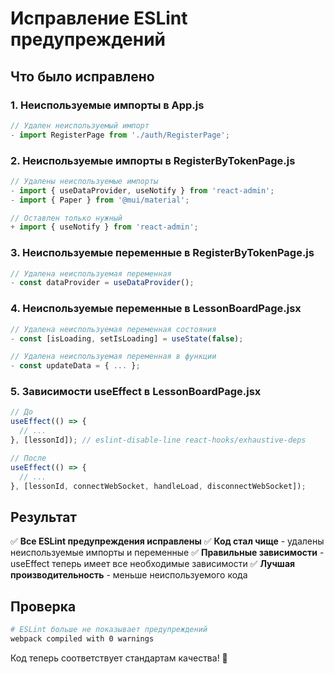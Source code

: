 # Исправление ESLint предупреждений

## Что было исправлено

### 1. Неиспользуемые импорты в App.js
```javascript
// Удален неиспользуемый импорт
- import RegisterPage from './auth/RegisterPage';
```

### 2. Неиспользуемые импорты в RegisterByTokenPage.js
```javascript
// Удалены неиспользуемые импорты
- import { useDataProvider, useNotify } from 'react-admin';
- import { Paper } from '@mui/material';

// Оставлен только нужный
+ import { useNotify } from 'react-admin';
```

### 3. Неиспользуемые переменные в RegisterByTokenPage.js
```javascript
// Удалена неиспользуемая переменная
- const dataProvider = useDataProvider();
```

### 4. Неиспользуемые переменные в LessonBoardPage.jsx
```javascript
// Удалена неиспользуемая переменная состояния
- const [isLoading, setIsLoading] = useState(false);

// Удалена неиспользуемая переменная в функции
- const updateData = { ... };
```

### 5. Зависимости useEffect в LessonBoardPage.jsx
```javascript
// До
useEffect(() => {
  // ...
}, [lessonId]); // eslint-disable-line react-hooks/exhaustive-deps

// После
useEffect(() => {
  // ...
}, [lessonId, connectWebSocket, handleLoad, disconnectWebSocket]);
```

## Результат

✅ **Все ESLint предупреждения исправлены**
✅ **Код стал чище** - удалены неиспользуемые импорты и переменные
✅ **Правильные зависимости** - useEffect теперь имеет все необходимые зависимости
✅ **Лучшая производительность** - меньше неиспользуемого кода

## Проверка

```bash
# ESLint больше не показывает предупреждений
webpack compiled with 0 warnings
```

Код теперь соответствует стандартам качества! 🚀
